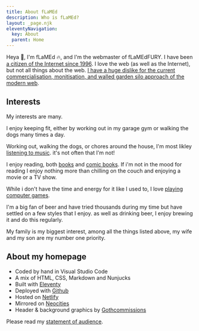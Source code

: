 ```yaml
---
title: About fLaMEd
description: Who is fLaMEd?
layout: _page.njk
eleventyNavigation:
  key: About
  parent: Home
---
```


Heya 👋, I'm fLaMEd 🔥, and I'm the webmaster of fLaMEdFURY. I have been [a citizen of the Internet since 1996](../memories). I love the web (as well as the Internet), but not all things about the web. [I have a huge dislike for the current commercialisation, monitisation, and walled garden silo approach of the modern web](../manifesto/).

## Interests

My interests are many.

I enjoy keeping fit, either by working out in my garage gym or walking the dogs many times a day.

Working out, walking the dogs, or chores around the house, I'm most likley [listening to music](../recordshelf/). it's not often that I'm not!

I enjoy reading, both [books](../bookshelf) and [comic books](../comicbookrack). If i'm not in the mood for reading I enjoy nothing more than chilling on the couch and enjoying a movie or a TV show.

While i don't have the time and energy for it like I used to, I love [playing computer games](../gameshelf).

I'm a big fan of beer and have tried thousands during my time but have settled on a few styles that I enjoy. as well as drinking beer, I enjoy brewing it and do this regularly.

My family is my biggest interest, among all the things listed above, my wife and my son are my number one priority.

## About my homepage

- Coded by hand in Visual Studio Code
- A mix of HTML, CSS, Markdown and Nunjucks
- Built with [Eleventy](https://11ty.dev)
- Deployed with [Github](https://github.com)
- Hosted on [Netlify](https://netlify.com)
- Mirrored on [Neocities](https://neocities.org)
- Header & background graphics by [Gothcommissions](http://gothcommissions.tumblr.com)

Please read my [statement of audience](statement-of-audience/).
